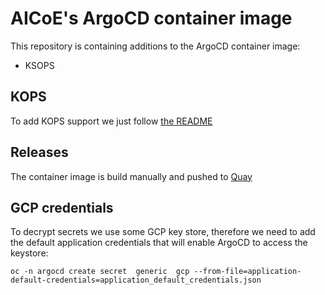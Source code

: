 # AICoE's ArgoCD container image

This repository is containing additions to the ArgoCD container image:

* KSOPS

## KOPS

To add KOPS support we just follow [the README](https://github.com/viaduct-ai/kustomize-sops#argo-cd-integration-)

## Releases

The container image is build manually and pushed to [Quay](https://quay.io/repository/aicoe/argocd)

## GCP credentials

To decrypt secrets we use some GCP key store, therefore we need to add the default application credentials that will
enable ArgoCD to access the keystore:

```
oc -n argocd create secret  generic  gcp --from-file=application-default-credentials=application_default_credentials.json
```
